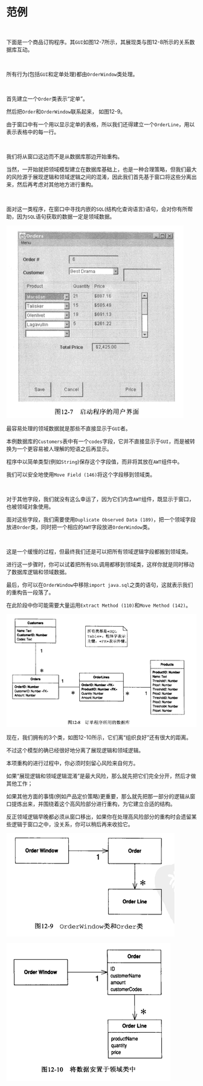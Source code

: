 # 范例

<br>

下面是一个商品订购程序。其`GUI`如图12-7所示，其展现类与图12-8所示的关系数据库互动。

<br>

所有行为(包括`GUI`和定单处理)都由`OrderWindow`类处理。

<br>

首先建立一个`Order`类表示“定单”。

然后把`Order`和`OrderWindow`联系起来， 如图12-9。

由于窗口中有一个用以显示定单的表格，所以我们还得建立一个`OrderLine`，用以表示表格中的每一行。

<br>

我们将从窗口这边而不是从数据库那边开始重构。

当然，一开始就把领域模型建立在数据库基础上，也是一种合理策略，但我们最大的风险源于展现逻辑和领域逻辑之间的混淆，因此我们首先基于窗口将这些分离出来，然后再考虑对其他地方进行重构。

<br>

面对这一类程序，在窗口中寻找内嵌的`SQL`(结构化查询语言)语句，会对你有所帮助，因为`SQL`语句获取的数据一定是领域数据。

![image-20211002135127431](https://raw.githubusercontent.com/huxiaoning/img/master/image-20211002135127431.png)

最容易处理的领域数据就是那些不直接显示于`GUI`者。

本例数据库的`Customers`表中有一个`codes`字段，它并不直接显示于`GUI`，而是被转换为一个更容易被人理解的短语之后再显示。

程序中以简单类型(例如`String`)保存这个字段值，而非将其放在`AWT`组件中。

我们可以安全地使用`Move Field (146)`将这个字段移到领域类。

<br>

对于其他字段，我们就没有这么幸运了，因为它们内含`AWT`组件，既显示于窗口，也被领域对象使用。

面对这些字段，我们需要使用`Duplicate Observed Data (189)`，把一个领域字段放进`Order`类，同时把一个相应的`AWT`字段放进`OrderWindow`类。

<br>

这是一个缓慢的过程，但最终我们还是可以把所有领域逻辑字段都搬到领域类。

进行这一步骤时，你可以试着把所有`SQL`调用都移到领域类，这样你就是同时移动了数据库逻辑和领域数据。

最后，你可以在`OrderWindow`中移除`import java.sql`之类的语句，这就表示我们的重构告一段落了。

在此阶段中你可能需要大量运用`Extract Method (110)`和`Move Method (142)`。

![image-20211002135640786](https://raw.githubusercontent.com/huxiaoning/img/master/image-20211002135640786.png)

现在，我们拥有的3个类，如图12-10所示，它们离“组织良好”还有很大的距离。

不过这个模型的确已经很好地分离了展现逻辑和领域逻辑。

本项重构的进行过程中，你必须时刻留心风险来自何方。

如果“展现逻辑和领域逻辑混淆”是最大风险，那么就先把它们完全分开，然后才做其他工作；

如果其他方面的事情(例如产品定价策略)更重要，那么就先把那一部分的逻辑从窗口提炼出来，并围绕着这个高风险部分进行重构，为它建立合适的结构。

反正领域逻辑早晚都必须从窗口移出，如果你在处理高风险部分的重构时会遗留某些逻辑于窗口之中，没关系，你可以稍后再来收拾它。

![image-20211002140033327](https://raw.githubusercontent.com/huxiaoning/img/master/image-20211002140033327.png)



![image-20211002140050026](https://raw.githubusercontent.com/huxiaoning/img/master/image-20211002140050026.png)

<br>

